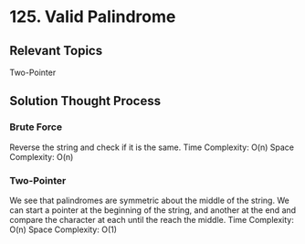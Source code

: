 # 125. Valid Palindrome
## Relevant Topics
Two-Pointer

## Solution Thought Process
### Brute Force
Reverse the string and check if it is the same.
Time Complexity: O(n)
Space Complexity: O(n)

### Two-Pointer
We see that palindromes are symmetric about the middle of the string. We can start a pointer at the beginning of the string, and another at the end and compare the character at each until the reach the middle.
Time Complexity: O(n)
Space Complexity: O(1)